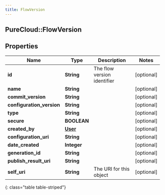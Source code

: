 ```yaml
---
title: FlowVersion
---
```

## PureCloud::FlowVersion

## Properties

|Name | Type | Description | Notes|
|------------ | ------------- | ------------- | -------------|
| **id** | **String** | The flow version identifier | [optional] |
| **name** | **String** |  | [optional] |
| **commit_version** | **String** |  | [optional] |
| **configuration_version** | **String** |  | [optional] |
| **type** | **String** |  | [optional] |
| **secure** | **BOOLEAN** |  | [optional] |
| **created_by** | [**User**](User.html) |  | [optional] |
| **configuration_uri** | **String** |  | [optional] |
| **date_created** | **Integer** |  | [optional] |
| **generation_id** | **String** |  | [optional] |
| **publish_result_uri** | **String** |  | [optional] |
| **self_uri** | **String** | The URI for this object | [optional] |
{: class="table table-striped"}


